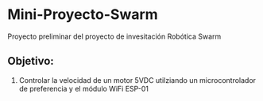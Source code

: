 # Mini-Proyecto-Swarm
Proyecto preliminar del proyecto de invesitación Robótica Swarm 

## Objetivo:
1. Controlar la velocidad de un motor 5VDC utilziando un microcontrolador de preferencia y el módulo WiFi ESP-01
